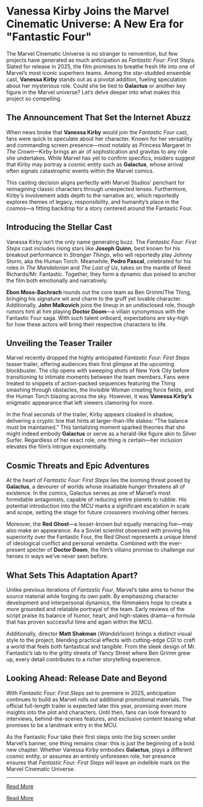 # Vanessa Kirby Joins the Marvel Cinematic Universe: A New Era for "Fantastic Four"

The Marvel Cinematic Universe is no stranger to reinvention, but few projects have generated as much anticipation as *Fantastic Four: First Steps*. Slated for release in 2025, the film promises to breathe fresh life into one of Marvel’s most iconic superhero teams. Among the star-studded ensemble cast, **Vanessa Kirby** stands out as a pivotal addition, fueling speculation about her mysterious role. Could she be tied to **Galactus** or another key figure in the Marvel universe? Let’s delve deeper into what makes this project so compelling.

## The Announcement That Set the Internet Abuzz

When news broke that **Vanessa Kirby** would join the *Fantastic Four* cast, fans were quick to speculate about her character. Known for her versatility and commanding screen presence—most notably as Princess Margaret in *The Crown*—Kirby brings an air of sophistication and gravitas to any role she undertakes. While Marvel has yet to confirm specifics, insiders suggest that Kirby may portray a cosmic entity such as **Galactus**, whose arrival often signals catastrophic events within the Marvel comics.

This casting decision aligns perfectly with Marvel Studios' penchant for reimagining classic characters through unexpected lenses. Furthermore, Kirby's involvement adds depth to the narrative arc, which reportedly explores themes of legacy, responsibility, and humanity’s place in the cosmos—a fitting backdrop for a story centered around the Fantastic Four.

## Introducing the Stellar Cast

Vanessa Kirby isn’t the only name generating buzz. The *Fantastic Four: First Steps* cast includes rising stars like **Joseph Quinn**, best known for his breakout performance in *Stranger Things*, who will reportedly play Johnny Storm, aka the Human Torch. Meanwhile, **Pedro Pascal**, celebrated for his roles in *The Mandalorian* and *The Last of Us*, takes on the mantle of Reed Richards/Mr. Fantastic. Together, they form a dynamic duo poised to anchor the film both emotionally and narratively.

**Ebon Moss-Bachrach** rounds out the core team as Ben Grimm/The Thing, bringing his signature wit and charm to the gruff yet lovable character. Additionally, **John Malkovich** joins the lineup in an undisclosed role, though rumors hint at him playing **Doctor Doom**—a villain synonymous with the Fantastic Four saga. With such talent onboard, expectations are sky-high for how these actors will bring their respective characters to life.

## Unveiling the Teaser Trailer

Marvel recently dropped the highly anticipated *Fantastic Four: First Steps* teaser trailer, offering audiences their first glimpse at the upcoming blockbuster. The clip opens with sweeping shots of New York City before transitioning to intimate moments between the team members. Fans were treated to snippets of action-packed sequences featuring the Thing smashing through obstacles, the Invisible Woman creating force fields, and the Human Torch blazing across the sky. However, it was **Vanessa Kirby’s** enigmatic appearance that left viewers clamoring for more.

In the final seconds of the trailer, Kirby appears cloaked in shadow, delivering a cryptic line that hints at larger-than-life stakes: “The balance must be maintained.” This tantalizing moment sparked theories that she might indeed embody **Galactus** or serve as a herald-like figure akin to Silver Surfer. Regardless of her exact role, one thing is certain—her inclusion elevates the film’s intrigue exponentially.

## Cosmic Threats and Epic Adventures

At the heart of *Fantastic Four: First Steps* lies the looming threat posed by **Galactus**, a devourer of worlds whose insatiable hunger threatens all of existence. In the comics, Galactus serves as one of Marvel’s most formidable antagonists, capable of reducing entire planets to rubble. His potential introduction into the MCU marks a significant escalation in scale and scope, setting the stage for future crossovers involving other heroes.

Moreover, the **Red Ghost**—a lesser-known but equally menacing foe—may also make an appearance. As a Soviet scientist obsessed with proving his superiority over the Fantastic Four, the Red Ghost represents a unique blend of ideological conflict and personal vendetta. Combined with the ever-present specter of **Doctor Doom**, the film’s villains promise to challenge our heroes in ways we’ve never seen before.

## What Sets This Adaptation Apart?

Unlike previous iterations of *Fantastic Four*, Marvel’s take aims to honor the source material while forging its own path. By emphasizing character development and interpersonal dynamics, the filmmakers hope to create a more grounded and relatable portrayal of the team. Early reviews of the script praise its balance of humor, heart, and high-stakes drama—a formula that has proven successful time and again within the MCU.

Additionally, director **Matt Shakman** (*WandaVision*) brings a distinct visual style to the project, blending practical effects with cutting-edge CGI to craft a world that feels both fantastical and tangible. From the sleek design of Mr. Fantastic’s lab to the gritty streets of Yancy Street where Ben Grimm grew up, every detail contributes to a richer storytelling experience.

## Looking Ahead: Release Date and Beyond

With *Fantastic Four: First Steps* set to premiere in 2025, anticipation continues to build as Marvel rolls out additional promotional materials. The official full-length trailer is expected later this year, promising even more insights into the plot and characters. Until then, fans can look forward to interviews, behind-the-scenes features, and exclusive content teasing what promises to be a landmark entry in the MCU.

As the Fantastic Four take their first steps onto the big screen under Marvel’s banner, one thing remains clear: this is just the beginning of a bold new chapter. Whether Vanessa Kirby embodies **Galactus**, plays a different cosmic entity, or assumes an entirely unforeseen role, her presence ensures that *Fantastic Four: First Steps* will leave an indelible mark on the Marvel Cinematic Universe.

---

[Read More](https://www.articlegiants.com/2025/02/vanessa-kirby-joins-the-marvel-cinematic-universe-a-new-era-for-fantastic-four/)


[Read More](https://www.articlegiants.com/)
